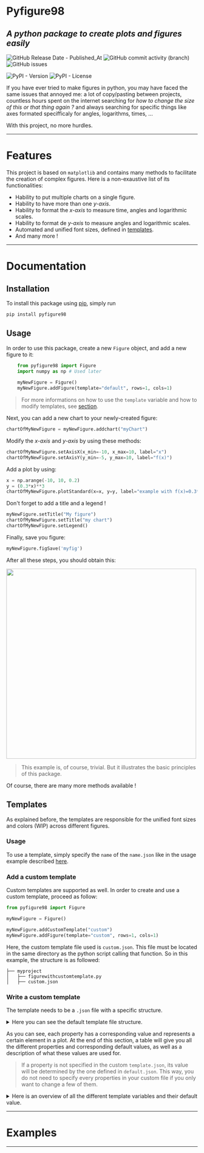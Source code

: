 # Pyfigure98
## _A python package to create plots and figures easily_

![GitHub Release Date - Published_At](https://img.shields.io/github/release-date/antoine-mouchamps/pyfigure98)
![GitHub commit activity (branch)](https://img.shields.io/github/commit-activity/m/antoine-mouchamps/pyfigure98)
![GitHub issues](https://img.shields.io/github/issues/antoine-mouchamps/pyfigure98)

![PyPI - Version](https://img.shields.io/pypi/v/pyfigure98)
![PyPI - License](https://img.shields.io/pypi/l/pyfigure98)

If you have ever tried to make figures in python, you may have faced the same issues that annoyed me: a lot of copy/pasting between projects, countless hours spent on the internet searching for _how to change the size of this or that thing again ?_ and always searching for specific things like axes formated specifficaly for angles, logarithms, times, ...

With this project, no more hurdles.

---

# Features

This project is based on `matplotlib` and contains many methods to facilitate the creation of complex figures. Here is a non-exaustive list of its functionalities:
- Hability to put multiple charts on a single figure.
- Hability to have more than one _y-axis_.
- Hability to format the _x-axis_ to measure time, angles and logarithmic scales.
- Hability to format de _y-axis_ to measure angles and logarithmic scales.
- Automated and unified font sizes, defined in [templates](https://github.com/antoine-mouchamps/pyfigure98#templates).
- And many more !

---

# Documentation

## Installation

To install this package using [pip](https://pip.pypa.io/en/stable/installation/), simply run
```sh
pip install pyfigure98
```

## Usage

In order to use this package, create a new `Figure` object, and add a new figure to it:
```py
    from pyfigure98 import Figure
    import numpy as np # Used later
    
    myNewFigure = Figure()
    myNewFigure.addFigure(template="default", rows=1, cols=1)
```

> For more informations on how to use the `template` variable and how to modify templates, see [section](https://github.com/antoine-mouchamps/pyfigure98#templates).

Next, you can add a new chart to your newly-created figure:
```py
chartOfMyNewFigure = myNewFigure.addchart("myChart")
```
Modify the _x-axis_ and _y-axis_ by using these methods:
```py
chartOfMyNewFigure.setAxisX(x_min=-10, x_max=10, label="x")
chartOfMyNewFigure.setAxisY(y_min=-5, y_max=10, label="f(x)")
```
Add a plot by using:
```py
x = np.arange(-10, 10, 0.2)
y = (0.3*x)**3
chartOfMyNewFigure.plotStandard(x=x, y=y, label="example with f(x)=0.3*x^3", color="red")
```
Don't forget to add a title and a legend !
```py
myNewFigure.setTitle("My figure")
chartOfMyNewFigure.setTitle("my chart")
chartOfMyNewFigure.setLegend()
```
Finally, save you figure:
```py
myNewFigure.figSave('myfig')
```
After all these steps, you should obtain this:

<img src="https://github.com/antoine-mouchamps/pyfigure98/assets/94292445/daba562f-6ae2-40fb-b5ae-e6a3509d18a7" width="500">

> This example is, of course, trivial.
> But it illustrates the basic principles of this package.


Of course, there are many more methods available !
## Templates

As explained before, the templates are responsible for the unified font sizes and colors (WIP) across different figures. 

### Usage
To use a template, simply specify the ``name`` of the `name.json` like in the usage example described [here](https://github.com/antoine-mouchamps/pyfigure98#usage).

### Add a custom template
Custom templates are supported as well. 
In order to create and use a custom template, proceed as follow:

```py
from pyfigure98 import Figure

myNewFigure = Figure()

myNewFigure.addCustomTemplate("custom")  
myNewFigure.addFigure(template="custom", rows=1, cols=1)
```

Here, the custom template file used is `custom.json`. This file must be located in the same directory as the python script calling that function. So in this example, the structure is as followed:

```
├── myproject
│   ├── figurewithcustomtemplate.py
│   ├── custom.json
```

### Write a custom template

The template needs to be a `.json` file with a specific structure.
<details>
<summary>
    Here you can see the default template file structure.
</summary>

```json
{
    "fig_size_x": 11,
    "fig_size_y": 8,
    "label_size": 25,
    "tick_size": 20,
    "legend_size": 20,
    "in_text_size": 20,
    "subplot_title_size": 30,
    "fig_title_size": 35,
    "markersize": 10,
    "tick_width_major": 2.25,
    "tick_length_major": 5,
    "tick_width_minor": 1.75,
    "tick_length_minor": 3   
}
```
> Code inside `default.json`.
> 
</details>

As you can see, each property has a corresponding value and represents a certain element in a plot. At the end of this section, a table will give you all the different properties and corresponding default values, as well as a description of what these values are used for.

> If a property is not specified in the custom `template.json`, its
> value will be determined by the one defined in `default.json`.
> This way, you do not need to specify every properties in your
> custom file if you only want to change a few of them.




<details>
<summary>
    Here is an overview of all the different template variables and their default value.
</summary>

| Syntax      | Default value | Description |
| :---        |    :----:   |  :---|
| `"fig_size_x"` | 11 | |
| `"fig_size_y"` | 8 | |
| `"label_size"` | 25 | |
| `"tick_size"` | 20 | |
| `"legend_size"` | 20 | |
| `"in_text_size"` | 20 | |
| `"subplot_title_size"` | 30 | |
| `"fig_title_size"` | 35 | |
| `"markersize"` | 10 | |
| `"tick_width_major"` | 2.25 | |
| `"tick_length_major"` | 5 | |
| `"tick_width_minor"` | 1.75 | |
| `"tick_length_minor"` | 3 | |

</details>

---

# Examples

---

# 


